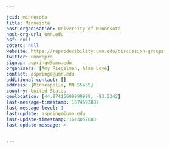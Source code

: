 ```yaml
---

jcid: minnesota
title: Minnesota
host-organisation: University of Minnesota
host-org-url: umn.edu
osf: null
zotero: null
website: https://reproducibility.umn.edu/discussion-groups
twitter: umnrepro
signup: aspringe@umn.edu
organisers: [Amy Riegelman, Alan Love]
contact: aspringe@umn.edu
additional-contact: []
address: [Minneapolis, MN 55455]
country: United States
geolocation: [44.97415609999999, -93.2342]
last-message-timestamp: 1674592887
last-message-level: 1
last-update: aspringe@umn.edu
last-update-timestamp: 1643052683
last-update-message: >-
  

---
```



